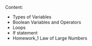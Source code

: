 Content:
 - Types of Variables
 - Boolean Variables and Operators
 - Loops
 - If statement
 - Homework_1 Law of Large Numbers
